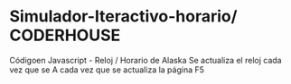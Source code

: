 # Simulador-Iteractivo-horario/ CODERHOUSE
Códigoen Javascript - Reloj / Horario de Alaska
Se actualiza el reloj cada vez que se A cada vez que se actualiza la página  F5 

